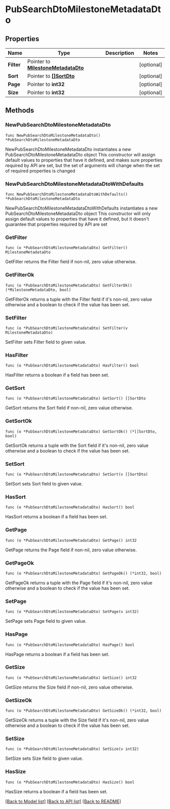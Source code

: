 # PubSearchDtoMilestoneMetadataDto

## Properties

Name | Type | Description | Notes
------------ | ------------- | ------------- | -------------
**Filter** | Pointer to [**MilestoneMetadataDto**](MilestoneMetadataDto.md) |  | [optional] 
**Sort** | Pointer to [**[]SortDto**](SortDto.md) |  | [optional] 
**Page** | Pointer to **int32** |  | [optional] 
**Size** | Pointer to **int32** |  | [optional] 

## Methods

### NewPubSearchDtoMilestoneMetadataDto

`func NewPubSearchDtoMilestoneMetadataDto() *PubSearchDtoMilestoneMetadataDto`

NewPubSearchDtoMilestoneMetadataDto instantiates a new PubSearchDtoMilestoneMetadataDto object
This constructor will assign default values to properties that have it defined,
and makes sure properties required by API are set, but the set of arguments
will change when the set of required properties is changed

### NewPubSearchDtoMilestoneMetadataDtoWithDefaults

`func NewPubSearchDtoMilestoneMetadataDtoWithDefaults() *PubSearchDtoMilestoneMetadataDto`

NewPubSearchDtoMilestoneMetadataDtoWithDefaults instantiates a new PubSearchDtoMilestoneMetadataDto object
This constructor will only assign default values to properties that have it defined,
but it doesn't guarantee that properties required by API are set

### GetFilter

`func (o *PubSearchDtoMilestoneMetadataDto) GetFilter() MilestoneMetadataDto`

GetFilter returns the Filter field if non-nil, zero value otherwise.

### GetFilterOk

`func (o *PubSearchDtoMilestoneMetadataDto) GetFilterOk() (*MilestoneMetadataDto, bool)`

GetFilterOk returns a tuple with the Filter field if it's non-nil, zero value otherwise
and a boolean to check if the value has been set.

### SetFilter

`func (o *PubSearchDtoMilestoneMetadataDto) SetFilter(v MilestoneMetadataDto)`

SetFilter sets Filter field to given value.

### HasFilter

`func (o *PubSearchDtoMilestoneMetadataDto) HasFilter() bool`

HasFilter returns a boolean if a field has been set.

### GetSort

`func (o *PubSearchDtoMilestoneMetadataDto) GetSort() []SortDto`

GetSort returns the Sort field if non-nil, zero value otherwise.

### GetSortOk

`func (o *PubSearchDtoMilestoneMetadataDto) GetSortOk() (*[]SortDto, bool)`

GetSortOk returns a tuple with the Sort field if it's non-nil, zero value otherwise
and a boolean to check if the value has been set.

### SetSort

`func (o *PubSearchDtoMilestoneMetadataDto) SetSort(v []SortDto)`

SetSort sets Sort field to given value.

### HasSort

`func (o *PubSearchDtoMilestoneMetadataDto) HasSort() bool`

HasSort returns a boolean if a field has been set.

### GetPage

`func (o *PubSearchDtoMilestoneMetadataDto) GetPage() int32`

GetPage returns the Page field if non-nil, zero value otherwise.

### GetPageOk

`func (o *PubSearchDtoMilestoneMetadataDto) GetPageOk() (*int32, bool)`

GetPageOk returns a tuple with the Page field if it's non-nil, zero value otherwise
and a boolean to check if the value has been set.

### SetPage

`func (o *PubSearchDtoMilestoneMetadataDto) SetPage(v int32)`

SetPage sets Page field to given value.

### HasPage

`func (o *PubSearchDtoMilestoneMetadataDto) HasPage() bool`

HasPage returns a boolean if a field has been set.

### GetSize

`func (o *PubSearchDtoMilestoneMetadataDto) GetSize() int32`

GetSize returns the Size field if non-nil, zero value otherwise.

### GetSizeOk

`func (o *PubSearchDtoMilestoneMetadataDto) GetSizeOk() (*int32, bool)`

GetSizeOk returns a tuple with the Size field if it's non-nil, zero value otherwise
and a boolean to check if the value has been set.

### SetSize

`func (o *PubSearchDtoMilestoneMetadataDto) SetSize(v int32)`

SetSize sets Size field to given value.

### HasSize

`func (o *PubSearchDtoMilestoneMetadataDto) HasSize() bool`

HasSize returns a boolean if a field has been set.


[[Back to Model list]](../README.md#documentation-for-models) [[Back to API list]](../README.md#documentation-for-api-endpoints) [[Back to README]](../README.md)


